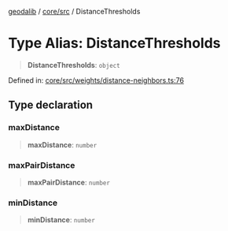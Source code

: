 [geodalib](../../../modules.md) / [core/src](../index.md) / DistanceThresholds

# Type Alias: DistanceThresholds

> **DistanceThresholds**: `object`

Defined in: [core/src/weights/distance-neighbors.ts:76](https://github.com/GeoDaCenter/geoda-lib/blob/dd0b55e88e7fa62fd12212664ac5233e391d8b71/js/packages/core/src/weights/distance-neighbors.ts#L76)

## Type declaration

### maxDistance

> **maxDistance**: `number`

### maxPairDistance

> **maxPairDistance**: `number`

### minDistance

> **minDistance**: `number`
